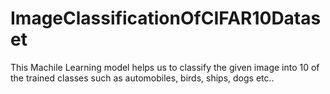 # ImageClassificationOfCIFAR10Dataset

This Machile Learning model helps us to classify the given image into 10 of the trained classes such as automobiles, birds, ships, dogs etc..
